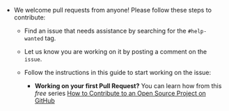 - We welcome pull requests from anyone! Please follow these steps to contribute:

  - Find an issue that needs assistance by searching for the `#help-wanted` tag.
  - Let us know you are working on it by posting a comment on the `issue`.
  - Follow the instructions in this guide to start working on the issue:

    - **Working on your first Pull Request?** You can learn how from this _free_ series [How to Contribute to an Open Source Project on GitHub](https://egghead.io/series/how-to-contribute-to-an-open-source-project-on-github)